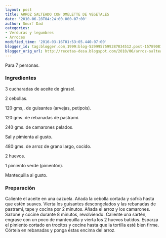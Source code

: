 ```yaml
---
layout: post
title: ARROZ SALTEADO CON OMELETTE DE VEGETALES
date: '2010-06-28T04:24:00.000-07:00'
author: Smurf Dad
categories:
- Verduras y legumbres
- Arroces
modified_time: '2016-03-16T01:53:05.440-07:00'
blogger_id: tag:blogger.com,1999:blog-5299957599287034512.post-1578908119573140230
blogger_orig_url: http://recetas-desa.blogspot.com/2010/06/arroz-salteado-con-omelette-de-vegetales.html
---
```


Para 7 personas.

<h3>Ingredientes</h3>
3 cucharadas de aceite de girasol.

2 cebollas.

120 gms,. de guisantes (arvejas, petipois).

120 gms. de rebanadas de pastrami.

240 gms. de camarones pelados.

Sal y pimienta al gusto.

480 gms. de arroz de grano largo, cocido.

2 huevos.

1 pimiento verde (pimentón).

Mantequilla al gusto.

<h3>Preparación</h3>
Caliente el aceite en una cazuela. Añada la cebolla cortada y sofría hasta que estén suaves. Vierta los guisantes descongelados y las rebanadas de pastrami, tape y cocina por 2 minutos. Añada el arroz y los camarones. Sazone y cocine durante 8 minutos, revolviendo. Caliente una sartén, engrase con un poco de mantequilla y vierta los 2 huevos batidos. Esparza el pimiento cortado en trocitos y cocine hasta que la tortilla esté bien firme. Córtela en rebanadas y ponga éstas encima del arroz.